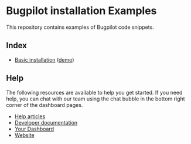 Bugpilot installation Examples
===

This repository contains examples of Bugpilot code snippets.

## Index

* [Basic installation](/basic) ([demo](https://bugpilot.github.io/examples/basic/))

## Help

The following resources are available to help you get started. If you need help, you can chat with our
team using the chat bubble in the bottom right corner of the dashboard pages. 

- [Help articles](https://docs.bugpilot.io/en/articles/6389274-installing-the-bugpilot-script)
- [Developer documentation](https://api-docs.bugpilot.io/)
- [Your Dashboard](https://dash.bugpilot.io/)
- [Website](https://bugpilot.io/)

